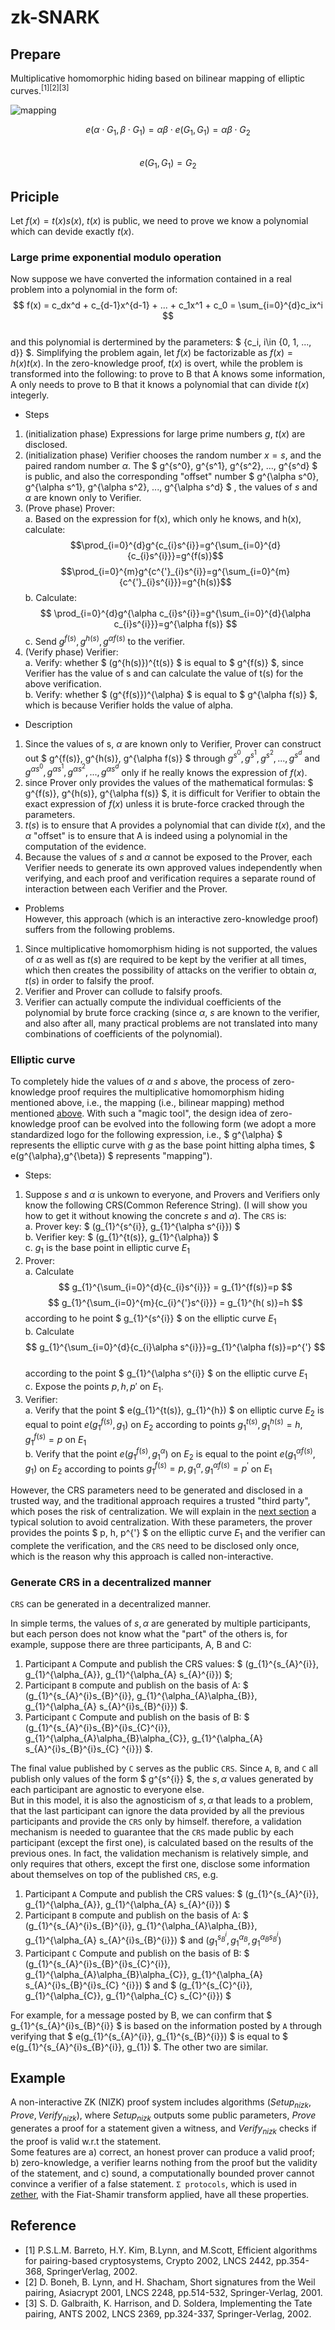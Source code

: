 # zk-SNARK
## Prepare
Multiplicative homomorphic hiding based on bilinear mapping of elliptic curves.<sup>[1]</sup><sup>[2]</sup><sup>[3]</sup>

![mapping](./image/multiple%20map.png)

$$ e(\alpha \cdot G_1, \beta \cdot G_1) = \alpha\beta \cdot e(G_1, G_1) = \alpha\beta \cdot G_2 $$  
$$e(G_1, G_1) = G_2$$

## Priciple
Let $f(x) = t(x)s(x)$, $t(x)$ is public, we need to prove we know a polynomial which can devide exactly $t(x)$.

### Large prime exponential modulo operation
Now suppose we have converted the information contained in a real problem into a polynomial in the form of:  
$$ f(x) = c_dx^d + c_{d-1}x^{d-1} + ... + c_1x^1 + c_0 = \sum_{i=0}^{d}c_ix^i $$  
and this polynomial is dertermined by the parameters: $ \{c_i, i\in \{0, 1, ..., d\}\} $. Simplifying the problem again, let $f(x)$ be factorizable as $f(x) = h(x)t(x)$. In the zero-knowledge proof, $t(x)$ is overt, while the problem is transformed into the following: to prove to B that A knows some information, A only needs to prove to B that it knows a polynomial that can divide $t(x)$ integerly.
* Steps
1. (initialization phase) Expressions for large prime numbers $g$, $t(x)$ are disclosed.
2. (initialization phase) Verifier chooses the random number $x = s$, and the paired random number $α$. The $ g^{s^0}, g^{s^1}, g^{s^2}, ..., g^{s^d} $ is public, and also the corresponding "offset" number $ g^{\alpha s^0}, g^{\alpha s^1}, g^{\alpha s^2}, ..., g^{\alpha s^d} $ , the values of $s$ and $α$ are known only to Verifier.  
3. (Prove phase) Prover:  
    a. Based on the expression for f(x), which only he knows, and h(x), calculate: 
    $$\prod_{i=0}^{d}g^{c_{i}s^{i}}=g^{\sum_{i=0}^{d}{c_{i}s^{i}}}=g^{f(s)}$$
    $$\prod_{i=0}^{m}g^{c^{'}_{i}s^{i}}=g^{\sum_{i=0}^{m}{c^{'}_{i}s^{i}}}=g^{h(s)}$$
    b. Calculate:
    $$ \prod_{i=0}^{d}g^{\alpha c_{i}s^{i}}=g^{\sum_{i=0}^{d}{\alpha c_{i}s^{i}}}=g^{\alpha f(s)} $$
    c. Send $g^{f(s)}, g^{h(s)}, g^{\alpha f(s)}$ to the verifier.  
4. (Verify phase) Verifier:  
    a. Verify: whether $ (g^{h(s)})^{t(s)} $ is equal to $ g^{f(s)} $, since Verifier has the value of s and can calculate the value of t(s) for the above verification.  
    b. Verify: whether $ (g^{f(s)})^{\alpha} $ is equal to $ g^{\alpha f(s)} $, which is because Verifier holds the value of alpha.

* Description
1. Since the values of s, $\alpha$ are known only to Verifier, Prover can construct out $ g^{f(s)}, g^{h(s)}, g^{\alpha f(s)} $ through $g^{s^{0}}, g^{s^{1}}, g^{s^{2}}, ..., g^{s^{d}}$ and $g^{\alpha s^{0}}, g^{\alpha s^{1}}, g^{\alpha s^{2}}, ..., g^{\alpha s^{d}}$ only if he really knows the expression of $f(x)$.
2. since Prover only provides the values of the mathematical formulas: $ g^{f(s)}, g^{h(s)}, g^{\alpha f(s)} $, it is difficult for Verifier to obtain the exact expression of $f(x)$ unless it is brute-force cracked through the parameters.
3. $t(s)$ is to ensure that A provides a polynomial that can divide $t(x)$, and the $\alpha$ "offset" is to ensure that A is indeed using a polynomial in the computation of the evidence. 
4. Because the values of $s$ and $α$ cannot be exposed to the Prover, each Verifier needs to generate its own approved values independently when verifying, and each proof and verification requires a separate round of interaction between each Verifier and the Prover.

* Problems  
However, this approach (which is an interactive zero-knowledge proof) suffers from the following problems.
1.  Since multiplicative homomorphism hiding is not supported, the values of $α$ as well as $t(s)$ are required to be kept by the verifier at all times, which then creates the possibility of attacks on the verifier to obtain $α$, $t(s)$ in order to falsify the proof.
2. Verifier and Prover can collude to falsify proofs.
3. Verifier can actually compute the individual coefficients of the polynomial by brute force cracking  (since $α$, $s$ are known to the verifier, and also after all, many practical problems are not translated into many combinations of coefficients of the polynomial).  

### Elliptic curve
To completely hide the values of $α$ and $s$ above, the process of zero-knowledge proof requires the multiplicative homomorphism hiding mentioned above, i.e., the mapping (i.e., bilinear mapping) method mentioned [above](#prepare). With such a "magic tool", the design idea of zero-knowledge proof can be evolved into the following form (we adopt a more standardized logo for the following expression, i.e., $ g^{\alpha} $ represents the elliptic curve with $g$ as the base point hitting alpha times, $ e(g^{\alpha},g^{\beta}) $ represents "mapping").  
* Steps:
1. Suppose $s$ and $\alpha$ is unkown to everyone, and Provers and Verifiers only know the following CRS(Common Reference String). (I will show you how to get it without knowing the concrete $s$ and $\alpha$). The `CRS` is:  
    a. Prover key: $ (g_{1}^{s^{i}}, g_{1}^{\alpha s^{i}}) $  
    b. Verifier key: $ (g_{1}^{t(s)}, g_{1}^{\alpha}) $  
    c. $g_1$ is the base point in elliptic curve $E_1$      
2. Prover:  
    a. Calculate 
    $$ g_{1}^{\sum_{i=0}^{d}{c_{i}s^{i}}} = g_{1}^{f(s)}=p $$ 
    $$ g_{1}^{\sum_{i=0}^{m}{c_{i}^{'}s^{i}}} = g_{1}^{h( s)}=h $$
    according to he point $ g_{1}^{s^{i}} $ on the elliptic curve $E_1$  
    b. Calculate 
    $$ g_{1}^{\sum_{i=0}^{d}{c_{i}\alpha s^{i}}}=g_{1}^{\alpha f(s)}=p^{'} $$  
    according to the point $ g_{1}^{\alpha s^{i}} $ on the elliptic curve $E_1$  
    c. Expose the points $p, h, p'$ on $E_1$.
3. Verifier:  
    a. Verify that the point $ e(g_{1}^{t(s)}, g_{1}^{h}) $ on elliptic curve $E_2$ is equal to point $e(g_{1}^{f(s)}, g_{1})$ on $E_2$ according to points $g_{1}^{t(s)}, g_{1}^{h(s)}=h, g_{1}^{f(s)}=p$ on $E_1$  
    b. Verify that the point $e(g_{1}^{f(s)}, g_{1}^{\alpha})$ on $E_2$ is equal to the point $e(g_{1}^{\alpha f(s)}, g_{1})$ on $E_2$ according to points $g_{1}^{f(s)}=p, g_{1}^{\alpha}, g_{1}^{\alpha f(s)}=p^{'}$ on $E_1$  

However, the CRS parameters need to be generated and disclosed in a trusted way, and the traditional approach requires a trusted "third party", which poses the risk of centralization. We will explain in the [next section](#generate-crs-in-a-decentralized-manner) a typical solution to avoid centralization. With these parameters, the prover provides the points $ p, h, p^{'} $ on the elliptic curve $E_1$ and the verifier can complete the verification, and the `CRS` need to be disclosed only once, which is the reason why this approach is called non-interactive.  

### Generate CRS in a decentralized manner
`CRS` can be generated in a decentralized manner.  

In simple terms, the values of $s, α$ are generated by multiple participants, but each person does not know what the "part" of the others is, for example, suppose there are three participants, A, B and C:
1. Participant `A` Compute and publish the CRS values: $ (g_{1}^{s_{A}^{i}}, g_{1}^{\alpha_{A}}, g_{1}^{\alpha_{A} s_{A}^{i}}) $;
2. Participant `B` compute and publish on the basis of A: $ (g_{1}^{s_{A}^{i}s_{B}^{i}}, g_{1}^{\alpha_{A}\alpha_{B}}, g_{1}^{\alpha_{A} s_{A}^{i}s_{B}^{i}}) $.
3. Participant `C` Compute and publish on the basis of B: $ (g_{1}^{s_{A}^{i}s_{B}^{i}s_{C}^{i}}, g_{1}^{\alpha_{A}\alpha_{B}\alpha_{C}}, g_{1}^{\alpha_{A} s_{A}^{i}s_{B}^{i}s_{C} ^{i}}) $.  

The final value published by `C` serves as the public `CRS`. Since `A`, `B`, and `C` all publish only values of the form $ g^{s^{i}} $, the $s, α$ values generated by each participant are agnostic to everyone else.   
But in this model, it is also the agnosticism of $s, α$ that leads to a problem, that the last participant can ignore the data provided by all the previous participants and provide the `CRS` only by himself. therefore, a validation mechanism is needed to guarantee that the `CRS` made public by each participant (except the first one), is calculated based on the results of the previous ones. In fact, the validation mechanism is relatively simple, and only requires that others, except the first one, disclose some information about themselves on top of the published `CRS`, e.g.
1. Participant `A` Compute and publish the CRS values: $ (g_{1}^{s_{A}^{i}}, g_{1}^{\alpha_{A}}, g_{1}^{\alpha_{A} s_{A}^{i}}) $
2. Participant `B` compute and publish on the basis of A: $ (g_{1}^{s_{A}^{i}s_{B}^{i}}, g_{1}^{\alpha_{A}\alpha_{B}}, g_{1}^{\alpha_{A} s_{A}^{i}s_{B}^{i}}) $ and $(g_{1}^{s_{B}^{i}}, g_{1}^{\alpha_{B}}, g_{1}^{\alpha_{B} s_{B}^{i}})$
3. Participant `C` Compute and publish on the basis of B: $ (g_{1}^{s_{A}^{i}s_{B}^{i}s_{C}^{i}}, g_{1}^{\alpha_{A}\alpha_{B}\alpha_{C}}, g_{1}^{\alpha_{A} s_{A}^{i}s_{B}^{i}s_{C} ^{i}}) $ and $ (g_{1}^{s_{C}^{i}}, g_{1}^{\alpha_{C}}, g_{1}^{\alpha_{C} s_{C}^{i}}) $   

For example, for a message posted by B, we can confirm that $ g_{1}^{s_{A}^{i}s_{B}^{i}} $ is based on the information posted by `A` through verifying that $ e(g_{1}^{s_{A}^{i}}, g_{1}^{s_{B}^{i}}) $ is equal to $ e(g_{1}^{s_{A}^{i}s_{B}^{i}}, g_{1}) $. The other two are similar.  

## Example
A non-interactive ZK (NIZK) proof system includes algorithms $(Setup_{nizk}, Prove, Verify_{nizk})$, where $Setup_{nizk}$ outputs some public parameters, $Prove$ generates a proof for a statement given a witness, and $Verify_{nizk}$ checks if the proof is valid w.r.t the statement.  
Some features are a) correct, an honest prover can produce a valid proof; b) zero-knowledge, a verifier learns nothing from the proof but the validity of the statement, and c) sound, a computationally bounded prover cannot convince a verifier of a false statement. 
`Σ protocols`, which is used in [zether](https://crypto.stanford.edu/~buenz/papers/zether.pdf), with the Fiat-Shamir transform applied, have all these properties. 

## Reference
* [1] P.S.L.M. Barreto, H.Y. Kim, B.Lynn, and M.Scott, Efficient algorithms for
pairing-based cryptosystems, Crypto 2002, LNCS 2442, pp.354-368, SpringerVerlag, 2002.
* [2] D. Boneh, B. Lynn, and H. Shacham, Short signatures from the Weil pairing,
Asiacrypt 2001, LNCS 2248, pp.514-532, Springer-Verlag, 2001.
* [3] S. D. Galbraith, K. Harrison, and D. Soldera, Implementing the Tate pairing,
ANTS 2002, LNCS 2369, pp.324-337, Springer-Verlag, 2002.
